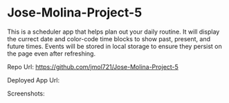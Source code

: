 # Jose-Molina-Project-5

This is a scheduler app that helps plan out your daily routine. It will display the currect date and color-code time blocks to show past, present, and future times. Events will be stored in local storage to ensure they persist on the page even after refreshing.

Repo Url:
https://github.com/jmol721/Jose-Molina-Project-5


Deployed App Url:


Screenshots:
